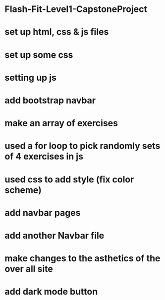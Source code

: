 # Flash-Fit-Level1-CapstoneProject
# set up html, css & js files
# set up some css
# setting up js
# add bootstrap navbar
# make an array of exercises
# used a for loop to pick randomly sets of 4 exercises in js
# used css to add style (fix color scheme)
# add navbar pages
# add another Navbar file
# make changes to the asthetics of the over all site
# add dark mode button
